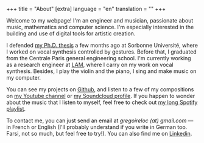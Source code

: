 +++
title = "About"
[extra]
language = "en"
translation = ""
+++

Welcome to my webpage! I'm an engineer and musician, passionate about music, mathematics and computer science.
I'm especially interested in the building and use of digital tools for artistic creation.

I defended [my Ph.D. thesis](https://www.theses.fr/s267227) a few months ago at Sorbonne Université, where I worked on vocal synthesis controlled by gestures. Before that, I graduated from the Centrale Paris general engineering school. I'm currently working as a research engineer at [LAM](http://www.lam.jussieu.fr/), where I carry on my work on vocal synthesis. Besides, I play the violin and the piano, I sing and make music on my computer.

You can see my projects on [Github](https://github.com/glocq), and listen to a few of my compositions on [my Youtube channel](https://www.youtube.com/channel/UC4X_Sho9tdLGUgJI4QmOMSw) or [my Soundcloud profile](https://soundcloud.com/eigensandwich). If you happen to wonder about the music that I listen to myself, feel free to check out [my long Spotify playlist](https://open.spotify.com/playlist/1gIvCptvejJjQC9xfNfI5B?si=def56ffe97f04b9e).

To contact me, you can just send an email at *gregoireloc (at) gmail.com* — in French or English (I'll probably understand if you write in German too. Farsi, not so much, but feel free to try!). You can also find me on [Linkedin](https://www.linkedin.com/in/gr%C3%A9goire-locqueville-8817a883).
